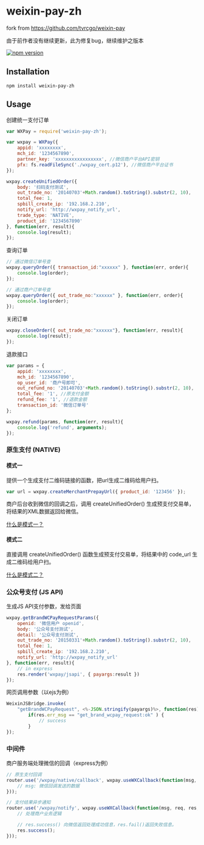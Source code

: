 # weixin-pay-zh

fork from https://github.com/tvrcgo/weixin-pay

由于前作者没有继续更新，此为修复bug，继续维护之版本

[![npm version](https://badge.fury.io/js/weixin-pay-zh.svg)](http://badge.fury.io/js/weixin-pay-zh)

## Installation
```
npm install weixin-pay-zh
```

## Usage

创建统一支付订单
```js
var WXPay = require('weixin-pay-zh');

var wxpay = WXPay({
	appid: 'xxxxxxxx',
	mch_id: '1234567890',
	partner_key: 'xxxxxxxxxxxxxxxxx', //微信商户平台API密钥
	pfx: fs.readFileSync('./wxpay_cert.p12'), //微信商户平台证书
});

wxpay.createUnifiedOrder({
	body: '扫码支付测试',
	out_trade_no: '20140703'+Math.random().toString().substr(2, 10),
	total_fee: 1,
	spbill_create_ip: '192.168.2.210',
	notify_url: 'http://wxpay_notify_url',
	trade_type: 'NATIVE',
	product_id: '1234567890'
}, function(err, result){
	console.log(result);
});
```

查询订单
```js
// 通过微信订单号查
wxpay.queryOrder({ transaction_id:"xxxxxx" }, function(err, order){
	console.log(order);
});

// 通过商户订单号查
wxpay.queryOrder({ out_trade_no:"xxxxxx" }, function(err, order){
	console.log(order);
});
```

关闭订单
```js
wxpay.closeOrder({ out_trade_no:"xxxxxx"}, function(err, result){
	console.log(result);
});
```
退款接口
```js
var params = {
	appid: 'xxxxxxxx',
	mch_id: '1234567890',
    op_user_id: '商户号即可',
    out_refund_no: '20140703'+Math.random().toString().substr(2, 10),
    total_fee: '1', //原支付金额
    refund_fee: '1', //退款金额
    transaction_id: '微信订单号'
};

wxpay.refund(params, function(err, result){
    console.log('refund', arguments);
});
```

### 原生支付 (NATIVE)

#### 模式一

提供一个生成支付二维码链接的函数，把url生成二维码给用户扫。

```js
var url = wxpay.createMerchantPrepayUrl({ product_id: '123456' });
```

商户后台收到微信的回调之后，调用 createUnifiedOrder() 生成预支付交易单，将结果的XML数据返回给微信。

[什么是模式一？](http://pay.weixin.qq.com/wiki/doc/api/native.php?chapter=6_4)

#### 模式二

直接调用 createUnifiedOrder() 函数生成预支付交易单，将结果中的 code_url 生成二维码给用户扫。

[什么是模式二？](http://pay.weixin.qq.com/wiki/doc/api/native.php?chapter=6_5)

### 公众号支付 (JS API)

生成JS API支付参数，发给页面
```js
wxpay.getBrandWCPayRequestParams({
	openid: '微信用户 openid',
	body: '公众号支付测试',
    detail: '公众号支付测试',
	out_trade_no: '20150331'+Math.random().toString().substr(2, 10),
	total_fee: 1,
	spbill_create_ip: '192.168.2.210',
	notify_url: 'http://wxpay_notify_url'
}, function(err, result){
	// in express
    res.render('wxpay/jsapi', { payargs:result })
});
```

网页调用参数（以ejs为例）
```js
WeixinJSBridge.invoke(
	"getBrandWCPayRequest", <%-JSON.stringify(payargs)%>, function(res){
		if(res.err_msg == "get_brand_wcpay_request:ok" ) {
    		// success
    	}
});
```

### 中间件

商户服务端处理微信的回调（express为例）
```js
// 原生支付回调
router.use('/wxpay/native/callback', wxpay.useWXCallback(function(msg, req, res, next){
	// msg: 微信回调发送的数据
}));

// 支付结果异步通知
router.use('/wxpay/notify', wxpay.useWXCallback(function(msg, req, res, next){
	// 处理商户业务逻辑

    // res.success() 向微信返回处理成功信息，res.fail()返回失败信息。
    res.success();
}));
```
